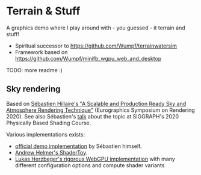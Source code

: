 Terrain & Stuff
========================================================
A graphics demo where I play around with - you guessed - it terrain and stuff!

* Spiritual successor to https://github.com/Wumpf/terrainwatersim
* Framework based on https://github.com/Wumpf/minifb_wgpu_web_and_desktop

TODO: more readme :)

Sky rendering
-----------------

Based on [Sébastien Hillaire's "A Scalable and Production Ready
Sky and Atmosphere Rendering Technique"](https://sebh.github.io/publications/egsr2020.pdf) (Eurographics Symposium on Rendering 2020).
See also Sébastien's [talk](https://www.youtube.com/watch?v=SW30QX1wxTY) about the topic at SIGGRAPH's 2020 Physically Based Shading Course.

Various implementations exists:
* [official demo implementation](https://github.com/sebh/UnrealEngineSkyAtmosphere) by Sébastien himself.
* [Andrew Helmer's ShaderToy](https://www.shadertoy.com/view/tdSXzD).
* [Lukas Herzbeger's rigorous WebGPU implementation](https://github.com/JolifantoBambla/webgpu-sky-atmosphere) with many different configuration options and compute shader variants

